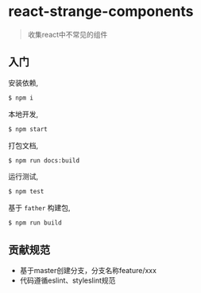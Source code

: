 # react-strange-components

> 收集react中不常见的组件

## 入门

安装依赖,

```bash
$ npm i
```

本地开发,

```bash
$ npm start
```

打包文档,

```bash
$ npm run docs:build
```

运行测试,

```bash
$ npm test
```

基于 `father` 构建包,

```bash
$ npm run build
```

## 贡献规范
- 基于master创建分支，分支名称feature/xxx
- 代码遵循eslint、styleslint规范


